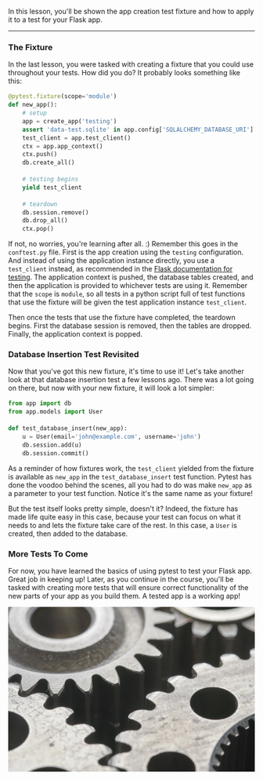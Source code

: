 In this lesson, you'll be shown the app creation test fixture and how to apply it to a test for your Flask app.

___

### The Fixture

In the last lesson, you were tasked with creating a fixture that you could use throughout your tests. How did you do? It probably looks something like this:

```python
@pytest.fixture(scope='module')
def new_app():
    # setup
    app = create_app('testing')
    assert 'data-test.sqlite' in app.config['SQLALCHEMY_DATABASE_URI']
    test_client = app.test_client()
    ctx = app.app_context()
    ctx.push()
    db.create_all()

    # testing begins
    yield test_client

    # teardown
    db.session.remove()
    db.drop_all()
    ctx.pop()
```

If not, no worries, you're learning after all. :) Remember this goes in the `conftest.py` file. First is the app creation using the `testing` configuration. And instead of using the application instance directly, you use a `test_client` instead, as recommended in the <a href="https://flask.palletsprojects.com/en/2.0.x/api/" target="_blank">Flask documentation for testing</a>. The application context is pushed, the database tables created, and then the application is provided to whichever tests are using it. Remember that the `scope` is `module`, so all tests in a python script full of test functions that use the fixture will be given the test application instance `test_client`.

Then once the tests that use the fixture have completed, the teardown begins. First the database session is removed, then the tables are dropped. Finally, the application context is popped.

### Database Insertion Test Revisited

Now that you've got this new fixture, it's time to use it! Let's take another look at that database insertion test a few lessons ago. There was a lot going on there, but now with your new fixture, it will look a lot simpler:

```python
from app import db
from app.models import User

def test_database_insert(new_app):
    u = User(email='john@example.com', username='john')
    db.session.add(u)
    db.session.commit()
```

As a reminder of how fixtures work, the `test_client` yielded from the fixture is available as `new_app` in the `test_database_insert` test function. Pytest has done the voodoo behind the scenes, all you had to do was make `new_app` as a parameter to your test function. Notice it's the same name as your fixture!

But the test itself looks pretty simple, doesn't it? Indeed, the fixture has made life quite easy in this case, because your test can focus on what it needs to and lets the fixture take care of the rest. In this case, a `User` is created, then added to the database.

### More Tests To Come

For now, you have learned the basics of using pytest to test your Flask app. Great job in keeping up! Later, as you continue in the course, you'll be tasked with creating more tests that will ensure correct functionality of the new parts of your app as you build them. A tested app is a working app!

<img alt="Working App" title="Gears" class="img-responsive cn_image" src="https://github.com/CodingNomads/static/blob/main/flask-webdev/imgs/gears.png?raw=true">
